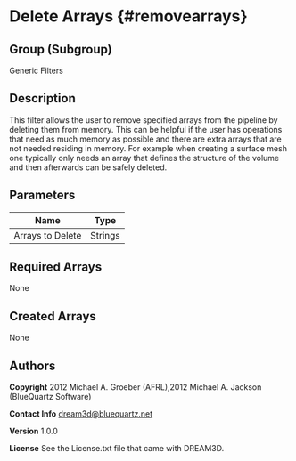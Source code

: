 Delete Arrays {#removearrays}
=============

## Group (Subgroup) ##
Generic Filters

## Description ##
This filter allows the user to remove specified arrays from the pipeline by deleting them from memory. This can be helpful if the user has operations that need as much memory as possible and there are extra arrays that are not needed residing in memory. For example when creating a surface mesh one typically only needs an array that defines the structure of the volume and then afterwards can be safely deleted.


## Parameters ##

| Name | Type |
|------|------|
| Arrays to Delete | Strings |

## Required Arrays ##
None



## Created Arrays ##
None



## Authors ##

**Copyright** 2012 Michael A. Groeber (AFRL),2012 Michael A. Jackson (BlueQuartz Software)

**Contact Info** dream3d@bluequartz.net

**Version** 1.0.0

**License**  See the License.txt file that came with DREAM3D.


